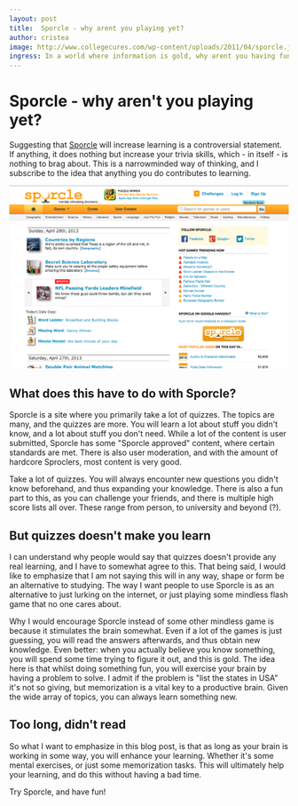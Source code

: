 ```yaml
---
layout: post
title:  Sporcle - why arent you playing yet?
author: cristea
image: http://www.collegecures.com/wp-content/uploads/2011/04/sporcle.jpeg
ingress: In a world where information is gold, why arent you having fun with it?
---
```


# Sporcle - why aren't you playing yet?
Suggesting that [Sporcle](http://www.sporcle.com) will increase learning is a controversial statement.
If anything, it does nothing but increase your trivia skills, which - in itself - is nothing to brag about.
This is a narrowminded way of thinking, and I subscribe to the idea that anything you do contributes to learning.

![Sporcle homepage](/assets/cristea/sporcle1.png)

## What does this have to do with Sporcle?
Sporcle is a site where you primarily take a lot of quizzes. The topics are many, and the quizzes are more.
You will learn a lot about stuff you didn't know, and a lot about stuff you don't need.
While a lot of the content is user submitted, Sporcle has some "Sporcle approved" content, where certain standards are met.
There is also user moderation, and with the amount of hardcore Sproclers, most content is very good.

Take a lot of quizzes.
You will always encounter new questions you didn't know beforehand, and thus expanding your knowledge.
There is also a fun part to this, as you can challenge your friends, and there is multiple high score lists all over.
These range from person, to university and beyond (?).

## But quizzes doesn't make you learn
I can understand why people would say that quizzes doesn't provide any real learning, and I have to somewhat agree to this.
That being said, I would like to emphasize that I am not saying this will in any way, shape or form be an alternative to studying.
The way I want people to use Sporcle is as an alternative to just lurking on the internet, or just playing some mindless flash game that no one cares about. 

Why I would encourage Sporcle instead of some other mindless game is because it stimulates the brain somewhat.
Even if a lot of the games is just guessing, you will read the answers afterwards, and thus obtain new knowledge.
Even better: when you actually believe you know something, you will spend some time trying to figure it out, and this is gold.
The idea here is that whilst doing something fun, you will exercise your brain by having a problem to solve.
I admit if the problem is "list the states in USA" it's not so giving, but memorization is a vital key to a productive brain.
Given the wide array of topics, you can always learn something new.

## Too long, didn't read
So what I want to emphasize in this blog post, is that as long as your brain is working in some way, you will enhance your learning.
Whether it's some mental exercises, or just some memorization tasks.
This will ultimately help your learning, and do this without having a bad time.

Try Sporcle, and have fun!
